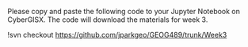 Please copy and paste the following code to your Jupyter Notebook on CyberGISX. The code will download the materials for week 3.

!svn checkout https://github.com/jparkgeo/GEOG489/trunk/Week3
